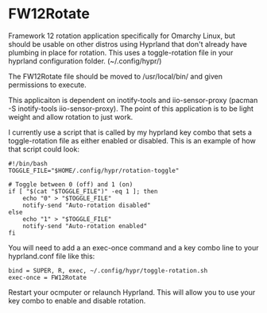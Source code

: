 # FW12Rotate
Framework 12 rotation application specifically for Omarchy Linux, but should be usable on other distros using Hyprland that don't already have plumbing in place for rotation. This uses a toggle-rotation file in your hyprland configuration folder. (~/.config/hypr/) 

The FW12Rotate file should be moved to /usr/local/bin/ and given permissions to execute. 

This applicaiton is dependent on inotify-tools and iio-sensor-proxy (pacman -S inotify-tools iio-sensor-proxy). The point of this application is to be light weight and allow rotation to just work. 

I currently use a script that is called by my hyprland key combo that sets a toggle-rotation file as either enabled or disabled. 
This is an example of how that script could look: 
```
#!/bin/bash
TOGGLE_FILE="$HOME/.config/hypr/rotation-toggle"

# Toggle between 0 (off) and 1 (on)
if [ "$(cat "$TOGGLE_FILE")" -eq 1 ]; then
    echo "0" > "$TOGGLE_FILE"
    notify-send "Auto-rotation disabled"
else
    echo "1" > "$TOGGLE_FILE"
    notify-send "Auto-rotation enabled"
fi
```

You will need to add a an exec-once command and a key combo line to your hyprland.conf file like this: 

```
bind = SUPER, R, exec, ~/.config/hypr/toggle-rotation.sh
exec-once = FW12Rotate
```
Restart your ocmputer or relaunch Hyprland. This will allow you to use your key combo to enable and disable rotation. 
